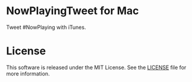# NowPlayingTweet for Mac
Tweet #NowPlaying with iTunes.

# License
This software is released under the MIT License. See the [LICENSE](LICENSE) file for more information.
